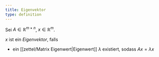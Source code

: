 ```yaml
---
title: Eigenvektor
type: definition
---
```


Sei $A \in \mathbb{R}^{m \times n}$, $x \in \mathbb{R}^m$.

$x$ ist ein *Eigenvektor*, falls
- ein [[zettel/Matrix Eigenwert|Eigenwert]] $\lambda$ existiert, sodass $Ax = \lambda x$
